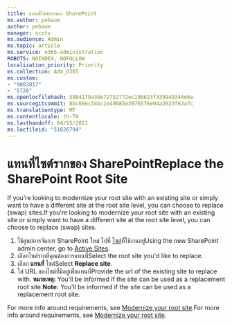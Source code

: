 ```yaml
---
title: แทนที่ไซต์รากของ SharePoint
ms.author: pebaum
author: pebaum
manager: scotv
ms.audience: Admin
ms.topic: article
ms.service: o365-administration
ROBOTS: NOINDEX, NOFOLLOW
localization_priority: Priority
ms.collection: Adm_O365
ms.custom:
- "9003017"
- "5726"
ms.openlocfilehash: 5984179a3de72752772ec198623f339949344e6e
ms.sourcegitcommit: 8bc60ec34bc1e40685e3976576e04a2623f63a7c
ms.translationtype: MT
ms.contentlocale: th-TH
ms.lasthandoff: 04/15/2021
ms.locfileid: "51826794"
---
```

# <a name="replace-the-sharepoint-root-site"></a><span data-ttu-id="7ff02-102">แทนที่ไซต์รากของ SharePoint</span><span class="sxs-lookup"><span data-stu-id="7ff02-102">Replace the SharePoint Root Site</span></span>
<span data-ttu-id="7ff02-103">If you're looking to modernize your root site with an existing site or simply want to have a different site at the root site level, you can choose to replace (swap) sites.</span><span class="sxs-lookup"><span data-stu-id="7ff02-103">If you're looking to modernize your root site with an existing site or simply want to have a different site at the root site level, you can choose to replace (swap) sites.</span></span>

1. <span data-ttu-id="7ff02-104">ใช้ศูนย์การจัดการ SharePoint ใหม่ ไปที่ [ไซต์](https://admin.microsoft.com/sharepoint?page=siteManagement&modern=true)ที่ใช้งานอยู่</span><span class="sxs-lookup"><span data-stu-id="7ff02-104">Using the new SharePoint admin center, go to [Active Sites](https://admin.microsoft.com/sharepoint?page=siteManagement&modern=true).</span></span>
2. <span data-ttu-id="7ff02-105">เลือกไซต์รากที่คุณต้องการแทนที่</span><span class="sxs-lookup"><span data-stu-id="7ff02-105">Select the root site you'd like to replace.</span></span>
3. <span data-ttu-id="7ff02-106">เลือก **แทนที่** ไซต์</span><span class="sxs-lookup"><span data-stu-id="7ff02-106">Select **Replace site**.</span></span>
4. <span data-ttu-id="7ff02-107">ใส่ URL ของไซต์ที่มีอยู่เพื่อแทนที่</span><span class="sxs-lookup"><span data-stu-id="7ff02-107">Provide the url of the existing site to replace with.</span></span> <span data-ttu-id="7ff02-108">**หมายเหตุ:** You'll be informed if the site can be used as a replacement root site.</span><span class="sxs-lookup"><span data-stu-id="7ff02-108">**Note:** You'll be informed if the site can be used as a replacement root site.</span></span>

<span data-ttu-id="7ff02-109">For more info around requirements, see [Modernize your root site](https://docs.microsoft.com/sharepoint/modern-root-site).</span><span class="sxs-lookup"><span data-stu-id="7ff02-109">For more info around requirements, see [Modernize your root site](https://docs.microsoft.com/sharepoint/modern-root-site).</span></span>


